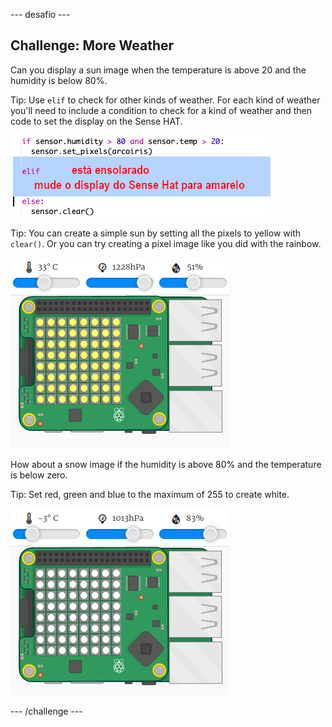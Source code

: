 \--- desafio \---

## Challenge: More Weather

Can you display a sun image when the temperature is above 20 and the humidity is below 80%.

Tip: Use `elif` to check for other kinds of weather. For each kind of weather you'll need to include a condition to check for a kind of weather and then code to set the display on the Sense HAT.

![screenshot](images/rainbow-elif.png)

Tip: You can create a simple sun by setting all the pixels to yellow with `clear()`. Or you can try creating a pixel image like you did with the rainbow.

![screenshot](images/rainbow-sun.png)

How about a snow image if the humidity is above 80% and the temperature is below zero.

Tip: Set red, green and blue to the maximum of 255 to create white.

![screenshot](images/rainbow-snow.png)

\--- /challenge \---